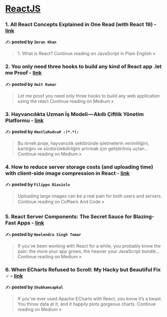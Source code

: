 
<h1><a href=https://medium.com/tag/reactjs/recommended target="_blank" rel="noopener noreferrer">ReactJS</a></h1>
<h3>1. All React Concepts Explained in One Read (with React 19) - <a href="https://javascript.plainenglish.io/all-react-concepts-explained-in-one-read-with-react-19-d0cbf7f3e429?source=rss------reactjs-5" target="_blank" rel="noopener noreferrer">link</a></h3>

✍️ **posted by `Imran Khan`**

<blockquote>1. What is React?
Continue reading on JavaScript in Plain English »</blockquote>

<h3>2. You only need three hooks to build any kind of React app .let me Proof - <a href="https://medium.com/@amitkumat/you-only-need-three-hooks-to-build-any-kind-of-react-app-let-me-proof-99ee5b4cd7dd?source=rss------reactjs-5" target="_blank" rel="noopener noreferrer">link</a></h3>

✍️ **posted by `Amit Kumar`**

<blockquote>Let me proof you need only three hooks to build any web application using the react
Continue reading on Medium »</blockquote>

<h3>3. Hayvancılıkta Uzman İş Modeli — Akıllı Çiftlik Yönetim Platformu - <a href="https://medium.com/@mutlukodcu/hayvanc%C4%B1l%C4%B1kta-uzman-i%CC%87%C5%9F-modeli-ak%C4%B1ll%C4%B1-%C3%A7iftlik-y%C3%B6netim-platformu-4a9ad7c1f57c?source=rss------reactjs-5" target="_blank" rel="noopener noreferrer">link</a></h3>

✍️ **posted by `#mutluKodcu# :)*.*(:`**

<blockquote>Bu örnek proje, hayvancılık sektöründe işletmelerin verimliliğini, karlılığını ve sürdürülebilirliğini artırmak için geliştirilmiş uçtan…
Continue reading on Medium »</blockquote>

<h3>4. How to reduce server storage costs (and uploading time) with client-side image compression in React - <a href="https://medium.com/techtrends-digest/how-to-reduce-server-storage-costs-and-uploading-time-with-client-side-image-compression-in-react-33f5f628c40f?source=rss------reactjs-5" target="_blank" rel="noopener noreferrer">link</a></h3>

✍️ **posted by `Filippo Biasiolo`**

<blockquote>Uploading large images can be a real pain for both users and servers.
Continue reading on Coffee☕ And Code »</blockquote>

<h3>5.  React Server Components: The Secret Sauce for Blazing-Fast Apps - <a href="https://medium.com/@neelendra1destiny/react-server-components-the-secret-sauce-for-blazing-fast-apps-70c47c200ea5?source=rss------reactjs-5" target="_blank" rel="noopener noreferrer">link</a></h3>

✍️ **posted by `Neelendra Singh Tomar`**

<blockquote>If you’ve been working with React for a while, you probably know the pain: the more your app grows, the heavier your JavaScript bundle…
Continue reading on Medium »</blockquote>

<h3>6. When ECharts Refused to Scroll: My Hacky but Beautiful Fix ️‍♂️ - <a href="https://medium.com/@shubhamsapkal7052/when-echarts-refused-to-scroll-my-hacky-but-beautiful-fix-%EF%B8%8F-%EF%B8%8F-db2794911975?source=rss------reactjs-5" target="_blank" rel="noopener noreferrer">link</a></h3>

✍️ **posted by `Shubhamsapkal`**

<blockquote>If you’ve ever used Apache ECharts with React, you know it’s a beast. You throw data at it, and it happily plots gorgeous charts.
Continue reading on Medium »</blockquote>

